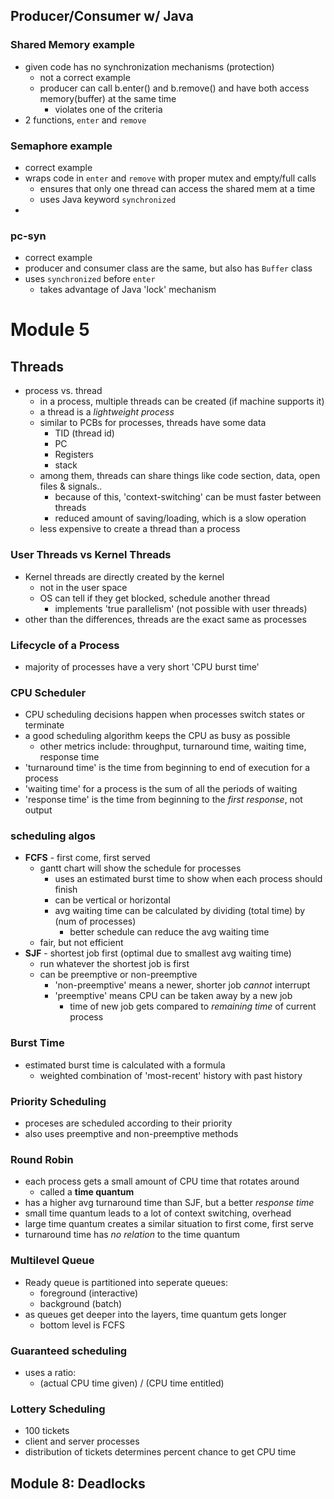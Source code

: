 ## Producer/Consumer w/ Java

### Shared Memory example
* given code has no synchronization mechanisms (protection)
  * not a correct example
  * producer can call b.enter() and b.remove() and have both access memory(buffer) at the same time
    * violates one of the criteria
* 2 functions, `enter` and `remove`

### Semaphore example
* correct example
* wraps code in `enter` and `remove` with proper mutex and empty/full calls
  * ensures that only one thread can access the shared mem at a time
  * uses Java keyword `synchronized`
* 

### pc-syn
* correct example
* producer and consumer class are the same, but also has `Buffer` class
* uses `synchronized` before `enter`
  * takes advantage of Java 'lock' mechanism

# Module 5

## Threads
* process vs. thread
  * in a process, multiple threads can be created (if machine supports it)
  * a thread is a _lightweight process_
  * similar to PCBs for processes, threads have some data
    * TID (thread id)
    * PC
    * Registers
    * stack
  * among them, threads can share things like code section, data, open files & signals..
    * because of this, 'context-switching' can be must faster between threads
    * reduced amount of saving/loading, which is a slow operation
  * less expensive to create a thread than a process

### User Threads vs Kernel Threads
* Kernel threads are directly created by the kernel
  * not in the user space
  * OS can tell if they get blocked, schedule another thread
    * implements 'true parallelism' (not possible with user threads)
* other than the differences, threads are the exact same as processes

### Lifecycle of a Process
* majority of processes have a very short 'CPU burst time'

### CPU Scheduler
* CPU scheduling decisions happen when processes switch states or terminate
* a good scheduling algorithm keeps the CPU as busy as possible
  * other metrics include: throughput, turnaround time, waiting time, response time
* 'turnaround time' is the time from beginning to end of execution for a process
* 'waiting time' for a process is the sum of all the periods of waiting
* 'response time' is the time from beginning to the _first response_, not output

### scheduling algos
* **FCFS** - first come, first served
  * gantt chart will show the schedule for processes
    * uses an estimated burst time to show when each process should finish
    * can be vertical or horizontal
    * avg waiting time can be calculated by dividing (total time) by (num of processes)
      * better schedule can reduce the avg waiting time
  * fair, but not efficient
* **SJF** - shortest job first (optimal due to smallest avg waiting time)
  * run whatever the shortest job is first
  * can be preemptive or non-preemptive
    * 'non-preemptive' means a newer, shorter job _cannot_ interrupt
    * 'preemptive' means CPU can be taken away by a new job
      * time of new job gets compared to _remaining time_ of current process

### Burst Time
* estimated burst time is calculated with a formula
  * weighted combination of 'most-recent' history with past history

### Priority Scheduling
* proceses are scheduled according to their priority
* also uses preemptive and non-preemptive methods

### Round Robin
* each process gets a small amount of CPU time that rotates around
  * called a **time quantum**
* has a higher avg turnaround time than SJF, but a better _response time_
* small time quantum leads to a lot of context switching, overhead
* large time quantum creates a similar situation to first come, first serve
* turnaround time has _no relation_ to the time quantum

### Multilevel Queue
* Ready queue is partitioned into seperate queues:
  * foreground (interactive)
  * background (batch)
* as queues get deeper into the layers, time quantum gets longer
  * bottom level is FCFS

### Guaranteed scheduling
* uses a ratio:
  * (actual CPU time given) / (CPU time entitled) 

### Lottery Scheduling
* 100 tickets
* client and server processes
* distribution of tickets determines percent chance to get CPU time

## Module 8: Deadlocks
